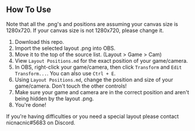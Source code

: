 ## How To Use
Note that all the .png's and positions are assuming your canvas size is 1280x720. If your canvas size is not 1280x720, please change it.

1) Download this repo.
2) Import the selected layout .png into OBS.
3) Move it to the top of the source list. (Layout > Game > Cam)
4) View `Layout Positions.md` for the exact position of your game/camera.
5) In OBS, right-click your game/camera, then click `Transform` and `Edit Transform...`. You can also use `Ctrl + E`.
6) Using `Layout Positions.md`, change the position and size of your game/camera. Don't touch the other controls!
7) Make sure your game and camera are in the correct position and aren't being hidden by the layout .png.
8) You're done!

If you're having difficulties or you need a special layout please contact nicnacnic#5683 on Discord.
